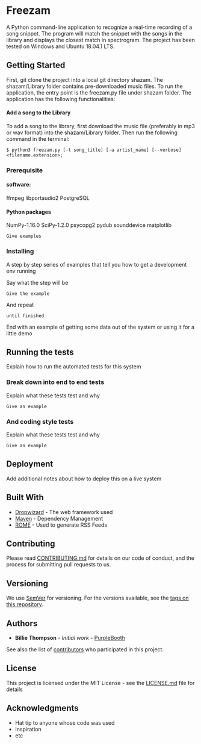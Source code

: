# Freezam
A Python command-line application to recognize a real-time recording of a song snippet. The program will match the snippet with the songs in the library and displays the closest match in spectrogram. The project has been tested on Windows and Ubuntu 18.04.1 LTS.

## Getting Started
First, git clone the project into a local git directory shazam. The shazam/Library folder contains pre-downloaded music files. To run the application, the entry point is the freezam.py file under shazam folder. The application has the following functionalities:

#### Add a song to the Library
To add a song to the library, first download the music file (preferably in mp3 or wav format) into the shazam/Library folder. Then run the following command in the terminal: 
```
$ python3 freezam.py [-t song_title] [-a artist_name] [--verbose] <filename.extension>;
```

### Prerequisite
#### software:
ffmpeg 
libportaudio2 
PostgreSQL 
#### Python packages
NumPy-1.16.0
SciPy-1.2.0
psycopg2
pydub
sounddevice
matplotlib
```
Give examples
```

### Installing

A step by step series of examples that tell you how to get a development env running

Say what the step will be

```
Give the example
```

And repeat

```
until finished
```

End with an example of getting some data out of the system or using it for a little demo

## Running the tests

Explain how to run the automated tests for this system

### Break down into end to end tests

Explain what these tests test and why

```
Give an example
```

### And coding style tests

Explain what these tests test and why

```
Give an example
```

## Deployment

Add additional notes about how to deploy this on a live system

## Built With

* [Dropwizard](http://www.dropwizard.io/1.0.2/docs/) - The web framework used
* [Maven](https://maven.apache.org/) - Dependency Management
* [ROME](https://rometools.github.io/rome/) - Used to generate RSS Feeds

## Contributing

Please read [CONTRIBUTING.md](https://gist.github.com/PurpleBooth/b24679402957c63ec426) for details on our code of conduct, and the process for submitting pull requests to us.

## Versioning

We use [SemVer](http://semver.org/) for versioning. For the versions available, see the [tags on this repository](https://github.com/your/project/tags). 

## Authors

* **Billie Thompson** - *Initial work* - [PurpleBooth](https://github.com/PurpleBooth)

See also the list of [contributors](https://github.com/your/project/contributors) who participated in this project.

## License

This project is licensed under the MIT License - see the [LICENSE.md](LICENSE.md) file for details

## Acknowledgments

* Hat tip to anyone whose code was used
* Inspiration
* etc

